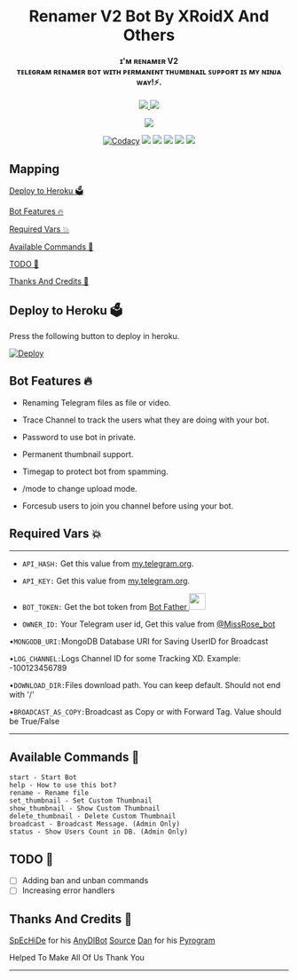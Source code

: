 
<h1 align="center"><b>Renamer V2 Bot By XRoidX And Others</b></h1>
<h4 align="center">ɪ'ᴍ ʀᴇɴᴀᴍᴇʀ V2<br/>
ᴛᴇʟᴇɢʀᴀᴍ ʀᴇɴᴀᴍᴇʀ ʙᴏᴛ ᴡɪᴛʜ ᴘᴇʀᴍᴀɴᴇɴᴛ ᴛʜᴜᴍʙɴᴀɪʟ ꜱᴜᴘᴘᴏʀᴛ ɪꜱ ᴍʏ ɴɪɴᴊᴀ ᴡᴀʏ!⚡.</h4>

<p align='center'>
  <a href="https://www.python.org/" alt="made-with-python"> <img src="https://img.shields.io/badge/Made%20with-Python-fb3640.svg?style=flat-square&logo=python&logoColor=FFC75F&color=FFC75F" /> </a>
  <a href="https://github.com/XRoiDX/RENAMER-V2-X" alt="Maintenance"> <img src="https://img.shields.io/badge/Maintained%3F-Yes-green.svg?style=flat-square&logo=serverless&logoColor=FFC75F&color=FFC75F" /> </a>
</p>

<p align="center"><a href="https://github.com/XRoiDX/RENAMER-V2-X"><img src="https://telegra.ph/file/952ef70ae54b75d059335.jpg"></a></p>

<p align="center">
    <a href="https://github.com/XRoiDX/RENAMER-V2-X"> <img src="https://img.shields.io/codacy/grade/4d58f2a402b54aed8a7d95f7add45a81?color=FFC75F&logo=codacy&logoColor=FFC75F&style=for-the-badge" alt="Codacy" /></a>
    <a href="https://github.com/XRoiDX/RENAMER-V2-X"> <img src="https://img.shields.io/github/repo-size/XRoiDX/RENAMER-V2-X?color=FFC75F&logo=github&logoColor=FFC75F&style=for-the-badge" /></a>
    <a href="https://github.com/XRoiDX/RENAMER-V2-X/commits"> <img src="https://img.shields.io/github/last-commit/XRoiDX/RENAMER-V2-X?color=FFC75F&logo=github&logoColor=FFC75F&style=for-the-badge" /></a>
    <a href="https://github.com/XRoiDX/RENAMER-V2-X/issues"> <img src="https://img.shields.io/github/issues/XRoiDX/RENAMER-V2-X?color=FFC75F&logo=github&logoColor=FFC75F&style=for-the-badge" /></a>
    <a href="https://github.com/XRoiDX/RENAMER-V2-X/network/members"> <img src="https://img.shields.io/github/forks/XRoiDX/RENAMER-V2-X?color=FFC75F&logo=github&logoColor=FFC75F&style=for-the-badge" /></a>  
    <a href="https://pypi.org/project/Telethon/"> <img src="https://img.shields.io/pypi/v/telethon?color=FFC75F&label=telethon&logo=python&logoColor=FFC75F&style=for-the-badge" /></a>
</p>


## Mapping
[Deploy to Heroku 🗳](https://github.com/XRoiDX/RENAMER-V2-X#deploy-to-heroku-)

[Bot Features 🔥](https://github.com/XRoiDX/RENAMER-V2-X#bot-features-)

[Required Vars 💥](https://github.com/XRoiDX/RENAMER-V2-X#required-vars-)

[Available Commands 🤖](https://github.com/XRoiDX/RENAMER-V2-X#available-commands-)

[TODO 🤧](https://github.com/XRoiDX/RENAMER-V2-X#todo-)

[Thanks And Credits 🎉](https://github.com/XRoiDX/RENAMER-V2-X#thanks-and-credits-)

## Deploy to Heroku 🗳
Press the following button to deploy in heroku.

[![Deploy](https://www.herokucdn.com/deploy/button.svg)](https://heroku.com/deploy?template=https://github.com/XRoiDX/RENAMER-V2-X)

## Bot Features 🔥
- Renaming Telegram files as file or video.

- Trace Channel to track the users what they are doing with your bot.

- Password to use bot in private.

- Permanent thumbnail support.

- Timegap to protect bot from spamming.

- /mode to change upload mode.

- Forcesub users to join you channel before using your bot.


## Required Vars 💥
---
- `API_HASH:` Get this value from [my.telegram.org](https://my.telegram.org).

- `API_KEY:` Get this value from [my.telegram.org](https://my.telegram.org).

- `BOT_TOKEN:` Get the bot token from [Bot Father <img src="https://telegra.ph/file/8d80c13110506bf1cb58e.jpg" width="30" height="30">](https://telegram.dog/BotFather)

- `OWNER_ID:` Your Telegram user id, Get this value from [@MissRose_bot](https://telegram.dog/MissRose_bot)

•`MONGODB_URI:`MongoDB Database URI for Saving UserID for Broadcast

•`LOG_CHANNEL:`Logs Channel ID for some Tracking XD. Example: -100123456789

•`DOWNLOAD_DIR:`Files download path. You can keep default. Should not end with '/'

•`BROADCAST_AS_COPY:`Broadcast as Copy or with Forward Tag. Value should be True/False

---
## Available Commands 🤖
```
start - Start Bot
help - How to use this bot?
rename - Rename file
set_thumbnail - Set Custom Thumbnail
show_thumbnail - Show Custom Thumbnail
delete_thumbnail - Delete Custom Thumbnail
broadcast - Broadcast Message. (Admin Only)
status - Show Users Count in DB. (Admin Only)
```


## TODO 🤧
- [ ] Adding ban and unban commands
- [ ] Increasing error handlers

## Thanks And Credits 🎉
[SpEcHiDe](https://github.com/SpEcHiDe) for his [AnyDlBot](https://github.com/SpEcHiDe/AnyDLBot)
[Source](https://github.com/AbirHasan2005/Rename-Bot)
[Dan](https://telegram.dog/haskell) for his [Pyrogram](https://github.com/pyrogram/pyrogram)


Helped To Make All Of Us Thank You


---
